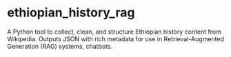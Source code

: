 # ethiopian_history_rag
A Python tool to collect, clean, and structure Ethiopian history content from Wikipedia. Outputs JSON with rich metadata for use in Retrieval-Augmented Generation (RAG) systems, chatbots.
